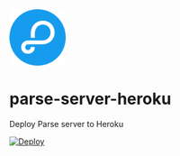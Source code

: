<img src="logo.png" width="100" height="100">

# parse-server-heroku

Deploy Parse server to Heroku

[![Deploy](https://www.herokucdn.com/deploy/button.svg)](https://heroku.com/deploy)
